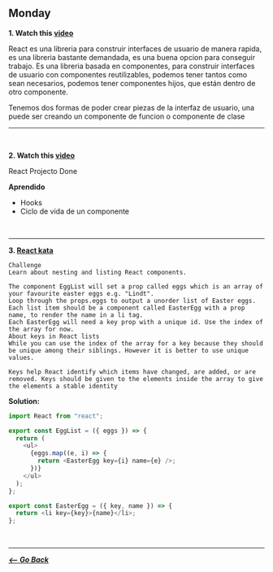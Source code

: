 ## Monday

**1. Watch this [video](https://www.youtube.com/watch?v=N3AkSS5hXMA&ab_channel=ProgrammingwithMosh)**

React es una libreria para construir interfaces de usuario de manera rapida, es una libreria bastante demandada, es una buena opcion para conseguir trabajo. Es una libreria basada en componentes, para construir interfaces de usuario con componentes reutilizables, podemos tener tantos como sean necesarios, podemos tener componentes hijos, que están dentro de otro componente.

Tenemos dos formas de poder crear piezas de la interfaz de usuario, una puede ser creando un componente de funcion o componente de clase

<hr>
<br>

**2. Watch this [video](https://www.youtube.com/watch?v=hQAHSlTtcmY&ab_channel=WebDevSimplified)**

React Projecto Done

**Aprendido**

- Hooks
- Ciclo de vida de un componente

<br>
<hr>

**3. [React kata](https://www.codewars.com/kata/5a95947f4a6b342636000173)**

```
Challenge
Learn about nesting and listing React components.

The component EggList will set a prop called eggs which is an array of your favourite easter eggs e.g. "Lindt".
Loop through the props.eggs to output a unorder list of Easter eggs.
Each list item should be a component called EasterEgg with a prop name, to render the name in a li tag.
Each EasterEgg will need a key prop with a unique id. Use the index of the array for now.
About keys in React lists
While you can use the index of the array for a key because they should be unique among their siblings. However it is better to use unique values.

Keys help React identify which items have changed, are added, or are removed. Keys should be given to the elements inside the array to give the elements a stable identity
```

**Solution:**

```javascript
import React from "react";

export const EggList = ({ eggs }) => {
  return (
    <ul>
      {eggs.map((e, i) => {
        return <EasterEgg key={i} name={e} />;
      })}
    </ul>
  );
};

export const EasterEgg = ({ key, name }) => {
  return <li key={key}>{name}</li>;
};
```

<br>
<hr>

**_[<-- Go Back](../week9/README.md)_**
